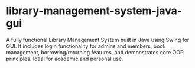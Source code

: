 # library-management-system-java-gui
A fully functional Library Management System built in Java using Swing for GUI. It includes login functionality for admins and members, book management, borrowing/returning features, and demonstrates core OOP principles. Ideal for academic and personal use.
